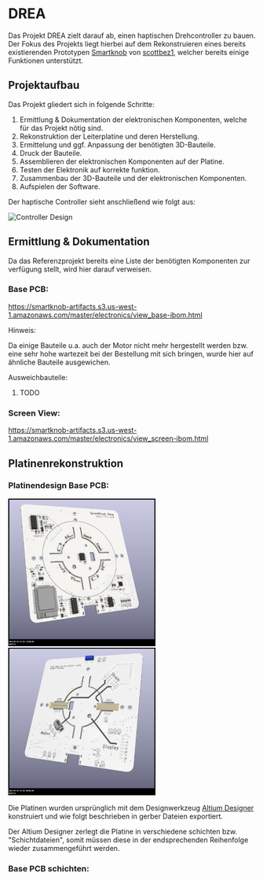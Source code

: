 # DREA

Das Projekt DREA zielt darauf ab, einen haptischen Drehcontroller zu bauen.
Der Fokus des Projekts liegt hierbei auf dem Rekonstruieren eines bereits existierenden Prototypen 
[Smartknob](https://github.com/scottbez1/smartknob) von [scottbez1](https://github.com/scottbez1), welcher bereits einige Funktionen unterstützt.

## Projektaufbau

Das Projekt gliedert sich in folgende Schritte:

1. Ermittlung & Dokumentation der elektronischen Komponenten, welche für das Projekt nötig sind.
2. Rekonstruktion der Leiterplatine und deren Herstellung.
3. Ermittelung und ggf. Anpassung der benötigten 3D-Bauteile.
4. Druck der Bauteile.
5. Assemblieren der elektronischen Komponenten auf der Platine.
6. Testen der Elektronik auf korrekte funktion.
7. Zusammenbau der 3D-Bauteile und der elektronischen Komponenten.
8. Aufspielen der Software.


Der haptische Controller sieht anschließend wie folgt aus:

![Controller Design](images/explodedv145.gif)

## Ermittlung & Dokumentation

Da das Referenzprojekt bereits eine Liste der benötigten Komponenten zur verfügung stellt, wird hier darauf verweisen.

### Base PCB:

https://smartknob-artifacts.s3.us-west-1.amazonaws.com/master/electronics/view_base-ibom.html

Hinweis:

Da einige Bauteile u.a. auch der Motor nicht mehr hergestellt werden bzw. eine sehr hohe wartezeit bei der Bestellung mit sich bringen,
wurde hier auf ähnliche Bauteile ausgewichen.

Ausweichbauteile:
1. TODO

### Screen View:

https://smartknob-artifacts.s3.us-west-1.amazonaws.com/master/electronics/view_screen-ibom.html


## Platinenrekonstruktion

### Platinendesign Base PCB:

<img height="300" src="images/view_base-front-3d.png" width="300"/> <img height="300" src="images/view_base-back-3d.png" width="300">

Die Platinen wurden ursprünglich mit dem Designwerkzeug [Altium Designer](https://www.altium.com/de) konstruiert und wie folgt beschrieben in gerber Dateien exportiert.

Der Altium Designer zerlegt die Platine in verschiedene schichten bzw. "Schichtdateien", somit müssen diese in der endsprechenden Reihenfolge
wieder zusammengeführt werden.


### Base PCB schichten:

